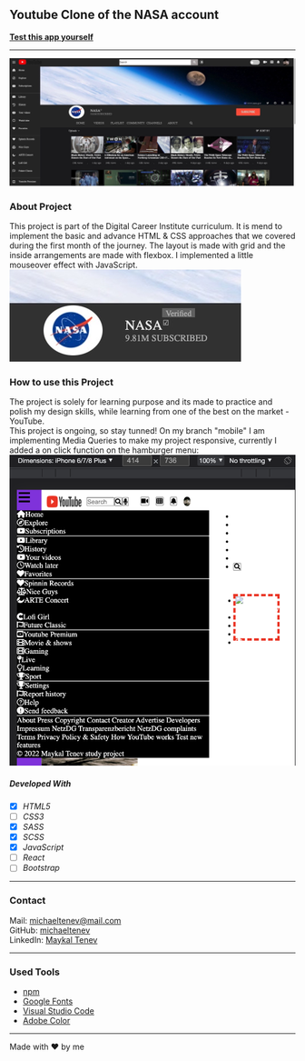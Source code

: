 ## Youtube Clone of the NASA account

**[Test this app yourself](https://maykaltenev.github.io/youtube-clone/)**

---

![project](./images/cover.png)

### About Project

This project is part of the Digital Career Institute curriculum. It is mend to implement the basic and advance HTML & CSS approaches that we covered during the first month of the journey. The layout is made with grid and the inside arrangements are made with flexbox. I implemented a little mouseover effect with JavaScript.
![hover](./images/nasa-hover.png)

### How to use this Project

The project is solely for learning purpose and its made to practice and polish my design skills, while learning from one of the best on the market - YouTube. </br>
This project is ongoing, so stay tunned! On my branch "mobile" I am implementing Media Queries to make my project responsive, currently I added a on click function on the hamburger menu:
![hover](./images/iphone-7-8-plus.png)

##### Developed With

- [x] _HTML5_
- [ ] _CSS3_
- [x] _SASS_
- [x] _SCSS_
- [x] _JavaScript_
- [ ] _React_
- [ ] _Bootstrap_

---

### Contact

Mail: <michaeltenev@mail.com><br>
GitHub: [michaeltenev](https://github.com/maykaltenev)<br>
LinkedIn: [Maykal Tenev](https://www.linkedin.com/in/maykal-tenev-a8729586/)

---

### Used Tools

- [npm](https://www.npmjs.com/)
- [Google Fonts](https://fonts.google.com/)
- [Visual Studio Code](https://code.visualstudio.com/)
- [Adobe Color](https://color.adobe.com/create/color-wheel)

---

Made with ❤️ by me
